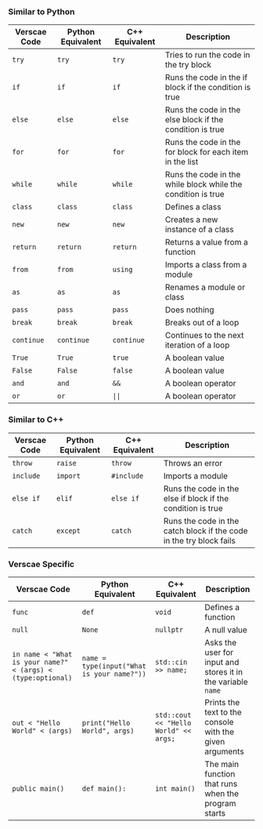 ### Similar to Python
Verscae Code | Python Equivalent | C++ Equivalent | Description
---|---|---|---
`try` | `try` | `try` | Tries to run the code in the try block
`if` | `if` | `if` | Runs the code in the if block if the condition is true
`else` | `else` | `else` | Runs the code in the else block if the condition is true
`for` | `for` | `for` | Runs the code in the for block for each item in the list
`while` | `while` | `while` | Runs the code in the while block while the condition is true
`class` | `class` | `class` | Defines a class
`new` | `new` | `new` | Creates a new instance of a class
`return` | `return` | `return` | Returns a value from a function
`from` | `from` | `using` | Imports a class from a module
`as` | `as` | `as` | Renames a module or class
`pass` | `pass` | `pass` | Does nothing
`break` | `break` | `break` | Breaks out of a loop
`continue` | `continue` | `continue` | Continues to the next iteration of a loop
`True` | `True` | `true` | A boolean value
`False` | `False` | `false` | A boolean value
`and` | `and` | `&&` | A boolean operator 
`or` | `or` | `\|\|` | A boolean operator

### Similar to C++
Verscae Code | Python Equivalent | C++ Equivalent | Description
---|---|---|---
`throw` | `raise` | `throw` | Throws an error
`include` | `import` | `#include` | Imports a module
`else if` | `elif` | `else if` | Runs the code in the else if block if the condition is true
`catch` | `except` | `catch` | Runs the code in the catch block if the code in the try block fails

### Verscae Specific
Verscae Code | Python Equivalent | C++ Equivalent | Description
---|---|---|---
`func` | `def` | `void` | Defines a function
`null` | `None` | `nullptr` | A null value
`in name < "What is your name?" < (args) < (type:optional)` | `name = type(input("What is your name?"))` | `std::cin >> name;` | Asks the user for input and stores it in the variable `name`
`out < "Hello World" < (args)` | `print("Hello World", args)` | `std::cout << "Hello World" << args;` | Prints the text to the console with the given arguments
`public main()` | `def main():` | `int main()` | The main function that runs when the program starts